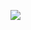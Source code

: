 ![](https://www.websequencediagrams.com/files/render?link=AsH23kmLBThFsAxl0Q75fe9xpFqw0Y4YnIHx9Dc2JxnWPtspHN7EFORa0M4tmZMS)
